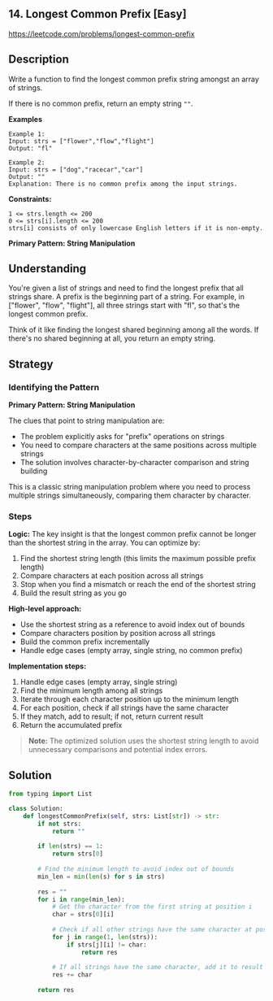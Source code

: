 ## 14. Longest Common Prefix [Easy]

https://leetcode.com/problems/longest-common-prefix

## Description

Write a function to find the longest common prefix string amongst an array of strings.

If there is no common prefix, return an empty string `""`.

**Examples**
```text
Example 1:
Input: strs = ["flower","flow","flight"]
Output: "fl"

Example 2:
Input: strs = ["dog","racecar","car"]
Output: ""
Explanation: There is no common prefix among the input strings.
```

**Constraints:**
```text
1 <= strs.length <= 200
0 <= strs[i].length <= 200
strs[i] consists of only lowercase English letters if it is non-empty.
```

**Primary Pattern: String Manipulation**

## Understanding

You're given a list of strings and need to find the longest prefix that all strings share. A prefix is the beginning part of a string. For example, in ["flower", "flow", "flight"], all three strings start with "fl", so that's the longest common prefix.

Think of it like finding the longest shared beginning among all the words. If there's no shared beginning at all, you return an empty string.

## Strategy

### Identifying the Pattern

**Primary Pattern: String Manipulation**

The clues that point to string manipulation are:
- The problem explicitly asks for "prefix" operations on strings
- You need to compare characters at the same positions across multiple strings
- The solution involves character-by-character comparison and string building

This is a classic string manipulation problem where you need to process multiple strings simultaneously, comparing them character by character.

### Steps

**Logic:** The key insight is that the longest common prefix cannot be longer than the shortest string in the array. You can optimize by:

1. Find the shortest string length (this limits the maximum possible prefix length)
2. Compare characters at each position across all strings
3. Stop when you find a mismatch or reach the end of the shortest string
4. Build the result string as you go

**High-level approach:**
- Use the shortest string as a reference to avoid index out of bounds
- Compare characters position by position across all strings
- Build the common prefix incrementally
- Handle edge cases (empty array, single string, no common prefix)

**Implementation steps:**
1. Handle edge cases (empty array, single string)
2. Find the minimum length among all strings
3. Iterate through each character position up to the minimum length
4. For each position, check if all strings have the same character
5. If they match, add to result; if not, return current result
6. Return the accumulated prefix

> **Note:** The optimized solution uses the shortest string length to avoid unnecessary comparisons and potential index errors.

## Solution

```py
from typing import List

class Solution:
    def longestCommonPrefix(self, strs: List[str]) -> str:
        if not strs:
            return ""
        
        if len(strs) == 1:
            return strs[0]
        
        # Find the minimum length to avoid index out of bounds
        min_len = min(len(s) for s in strs)
        
        res = ""
        for i in range(min_len):
            # Get the character from the first string at position i
            char = strs[0][i]
            
            # Check if all other strings have the same character at position i
            for j in range(1, len(strs)):
                if strs[j][i] != char:
                    return res
            
            # If all strings have the same character, add it to result
            res += char
        
        return res
```